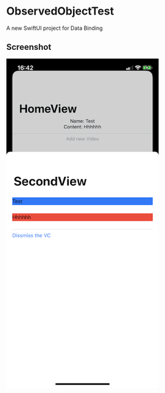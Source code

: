 # ObservedObjectTest

A new SwiftUI project for Data Binding



## Screenshot

![image](https://github.com/ly05010419/ObservedObjectTest/blob/master/screenshot.png?raw=true)
